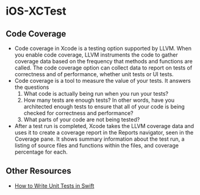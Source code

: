 # iOS-XCTest

## Code Coverage
* Code coverage in Xcode is a testing option supported by LLVM. When you enable code coverage, LLVM instruments the code to gather coverage data based on the frequency that methods and functions are called. The code coverage option can collect data to report on tests of correctness and of performance, whether unit tests or UI tests.
* Code coverage is a tool to measure the value of your tests. It answers the questions
  1. What code is actually being run when you run your tests?
  2. How many tests are enough tests? In other words, have you architected enough tests to ensure that all of your code is being checked for correctness and performance?
  3. What parts of your code are not being tested?
* After a test run is completed, Xcode takes the LLVM coverage data and uses it to create a coverage report in the Reports navigator, seen in the Coverage pane. It shows summary information about the test run, a listing of source files and functions within the files, and coverage percentage for each.

## Other Resources
* [How to Write Unit Tests in Swift](https://www.agnosticdev.com/content/how-write-unit-tests-swift)
